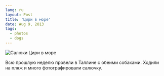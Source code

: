 ```yaml
---
lang: ru
layout: Post
title: 'Цири в море'
date: Aug 9, 2013
tags:
  - photos
  - dogs
---
```


![Салюки Цири в море](photo://899)

Всю прошлую неделю провели в Таллине с обеими собаками. Ходили на пляж и много фотографировали салючку.

